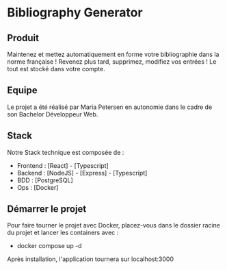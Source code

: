 # Bibliography Generator

## Produit

Maintenez et mettez automatiquement en forme votre bibliographie dans la norme française ! Revenez plus tard, supprimez, modifiez vos entrées ! Le tout est stocké dans votre compte.

## Equipe

Le projet a été réalisé par Maria Petersen en autonomie dans le cadre de son Bachelor Développeur Web.

## Stack

Notre Stack technique est composée de :

- Frontend : [React] - [Typescript]
- Backend : [NodeJS] - [Express] - [Typescript]
- BDD : [PostgreSQL]
- Ops : [Docker]

## Démarrer le projet

Pour faire tourner le projet avec Docker, placez-vous dans le dossier racine du projet et lancer les containers avec :

- docker compose up -d

Après installation, l'application tournera sur localhost:3000
